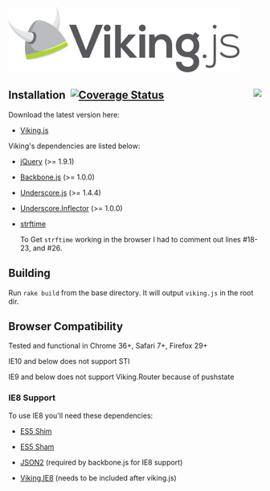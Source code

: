 <a href="vikingjs.org">![Viking.js](/logo.jpg)</a>

## Installation <a href="https://semaphoreapp.com/projects/2007/branches/41585"><img style="float:right" src="https://semaphoreapp.com/api/v1/projects/de13df90eadbe3e26d246510c52c6003f89bc890/41585/badge.png"></a>&nbsp;[![Coverage Status](https://coveralls.io/repos/malomalo/viking/badge.png?branch=master)](https://coveralls.io/r/malomalo/viking)

Download the latest version here:

* [Viking.js](viking.js)

Viking's dependencies are listed below:

* [jQuery](http://jquery.com/) (>= 1.9.1)

* [Backbone.js](http://underscorejs.org/) (>= 1.0.0)

* [Underscore.js](http://underscorejs.org/) (>= 1.4.4)

* [Underscore.Inflector](https://github.com/jeremyruppel/underscore.inflection) (>= 1.0.0)

* [strftime](https://github.com/samsonjs/strftime)

    To Get `strftime` working in the browser I had to comment out lines #18-23,
    and #26.

## Building

Run `rake build` from the base directory. It will output `viking.js` in the root dir.

## Browser Compatibility
Tested and functional in Chrome 36+, Safari 7+, Firefox 29+

IE10 and below does not support STI

IE9 and below does not support Viking.Router because of pushstate

### IE8 Support
To use IE8 you'll need these dependencies:

* [ES5 Shim](https://github.com/kriskowal/es5-shim/)

* [ES5 Sham](https://github.com/kriskowal/es5-shim/)

* [JSON2](https://github.com/douglascrockford/JSON-js) (required by backbone.js for IE8 support)

* [Viking.IE8](test/dependencies/viking.ie8.js) (needs to be included after viking.js)
